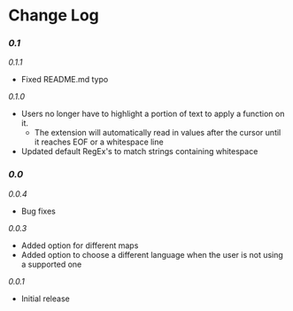 # Change Log

### *0.1*

*0.1.1*
- Fixed README.md typo

*0.1.0*
- Users no longer have to highlight a portion of text to apply a function on it.
    - The extension will automatically read in values after the cursor until it reaches EOF or a whitespace line
- Updated default RegEx's to match strings containing whitespace

### *0.0*

*0.0.4*
- Bug fixes

*0.0.3*
- Added option for different maps
- Added option to choose a different language when the user is not using a supported one

*0.0.1*

- Initial release